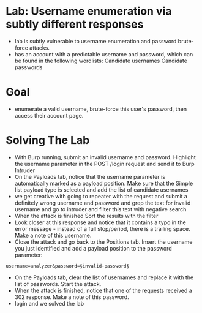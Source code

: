 # Lab: Username enumeration via subtly different responses
- lab is subtly vulnerable to username enumeration and password brute-force attacks.
- has an account with a predictable username and password, which can be found in the following wordlists:
Candidate usernames
Candidate passwords
# Goal
- enumerate a valid username, brute-force this user's password, then access their account page.
# Solving The Lab
- With Burp running, submit an invalid username and password. Highlight the username parameter in the POST /login request and send it to Burp Intruder
- On the Payloads tab, notice that the username parameter is automatically marked as a payload position. Make sure that the Simple list payload type is selected and add the list of candidate usernames
- we get creative with going to repeater with the request and submit a definitely wrong username and password and grep the text for invalid username and go to intruder and filter this text with negative search
- When the attack is finished Sort the results with the filter
- Look closer at this response and notice that it contains a typo in the error message - instead of a full stop/period, there is a trailing space. Make a note of this username.
- Close the attack and go back to the Positions tab. Insert the username you just identified and add a payload position to the password parameter:
```
username=analyzer&password=§invalid-password§
```
- On the Payloads tab, clear the list of usernames and replace it with the list of passwords. Start the attack.
- When the attack is finished, notice that one of the requests received a 302 response. Make a note of this password.
- login and we solved the lab
